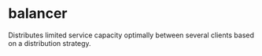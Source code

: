 # balancer
Distributes limited service capacity optimally between several clients based on a distribution strategy.
